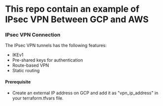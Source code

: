 # This repo contain an example of IPsec VPN Between GCP and AWS

### IPsec VPN Connection
The IPsec VPN tunnels has the following features:
-  IKEv1
-  Pre-shared keys for authentication
-  Route-based VPN
-  Static routing

#### Prerequisite 
- Create an external IP address on GCP and add it as "vpn_ip_address" in your terraform.tfvars file.

